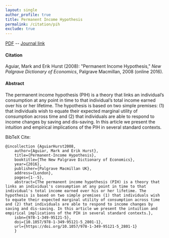 ```yaml
---
layout: single 
author_profile: true 
title: Permanent Income Hypothesis 
permalink: /citation/pih
exclude: true
---
```


[PDF](https://markaguiar.github.io/files/pih.pdf) -- [Journal link]( https://doi.org/10.1057/978-1-349-95121-5_2801-1)
#### Citation

Aguiar, Mark and Erik Hurst (2008): "Permanent Income Hypothesis," *New Palgrave Dictionary of Economics*, Palgrave Macmillan, 2008 (online 2016).

#### Abstract

The permanent income hypothesis (PIH) is a theory that links an individual’s consumption at any point in time to that individual’s total income earned over his or her lifetime. The hypothesis is based on two simple premises: (1) that individuals wish to equate their expected marginal utility of consumption across time and (2) that individuals are able to respond to income changes by saving and dis-saving. In this article we present the intuition and empirical implications of the PIH in several standard contexts.

BibTeX Cite:

	@incollection {AguiarHurst2008,
		author={Aguiar, Mark and Erik Hurst},
		title={Permanent-Income Hypothesis},
		booktitle={The New Palgrave Dictionary of Economics},
		year={2016},
		publisher={Palgrave Macmillan UK},
		address={London},
		pages={1--5},
		abstract={The permanent income hypothesis (PIH) is a theory that links an individual's consumption at any point in time to that individual's total income earned over his or her lifetime. The hypothesis is based on two simple premises (1) that individuals wish to equate their expected marginal utility of consumption across time and (2) that individuals are able to respond to income changes by saving and dis-saving. In this article we present the intuition and empirical implications of the PIH in several standard contexts.},
		isbn={978-1-349-95121-5},
		doi={10.1057/978-1-349-95121-5_2801-1},
		url={https://doi.org/10.1057/978-1-349-95121-5_2801-1}
		}